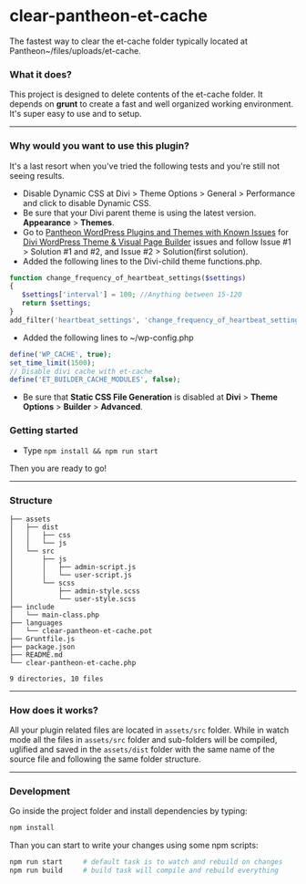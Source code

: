 # clear-pantheon-et-cache
The fastest way to clear the et-cache folder typically located at Pantheon~/files/uploads/et-cache.

### What it does?
This project is designed to delete contents of the et-cache folder.
It depends on __grunt__ to create a fast and well organized working environment. It's super easy to use and to setup.

---

### Why would you want to use this plugin?
It's a last resort when you've tried the following tests and you're still not seeing results.

+ Disable Dynamic CSS at Divi > Theme Options > General > Performance and click to disable Dynamic CSS.
+ Be sure that your Divi parent theme is using the latest version. **Appearance** > **Themes**.
+ Go to [Pantheon WordPress Plugins and Themes with Known Issues](https://pantheon.io/docs/plugins-known-issues) for [Divi WordPress Theme & Visual Page Builder](https://pantheon.io/docs/plugins-known-issues#divi-wordpress-theme--visual-page-builder) issues and follow Issue #1 > Solution #1 and #2, and Issue #2 > Solution(first solution).
+ Added the following lines to the Divi-child theme functions.php. 
```php
function change_frequency_of_heartbeat_settings($settings)
{
   $settings['interval'] = 100; //Anything between 15-120
   return $settings;
}
add_filter('heartbeat_settings', 'change_frequency_of_heartbeat_settings');
```
+ Added the following lines to ~/wp-config.php
```php
define('WP_CACHE', true);
set_time_limit(1500);
// Disable divi cache with et-cache
define('ET_BUILDER_CACHE_MODULES', false);
```
+ Be sure that **Static CSS File Generation** is disabled at **Divi** > **Theme Options** > **Builder** > **Advanced**.

### Getting started
+ Type `npm install && npm run start`

Then you are ready to go!

---

### Structure
```
├── assets
│   ├── dist
│   │   ├── css
│   │   └── js
│   └── src
│       ├── js
│       │   ├── admin-script.js
│       │   └── user-script.js
│       └── scss
│           ├── admin-style.scss
│           └── user-style.scss
├── include
│   └── main-class.php
├── languages
│   └── clear-pantheon-et-cache.pot
├── Gruntfile.js
├── package.json
├── README.md
└── clear-pantheon-et-cache.php

9 directories, 10 files
```

---

### How does it works?
All your plugin related files are located in `assets/src` folder.
While in watch mode all the files in `assets/src` folder and sub-folders will be compiled, uglified and saved in the `assets/dist` folder with the same name of the source file and following the same folder structure.

---

### Development

Go inside the project folder and install dependencies by typing:

```bash
npm install
```

Than you can start to write your changes using some npm scripts:

```bash
npm run start     # default task is to watch and rebuild on changes
npm run build     # build task will compile and rebuild everything
```
